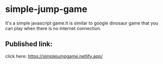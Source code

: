 # simple-jump-game


It's a simple javascript game.It is similar to google dinosaur game that you can play when there is no internet connection.

## Published link:

click here: https://simplejumpgame.netlify.app/










